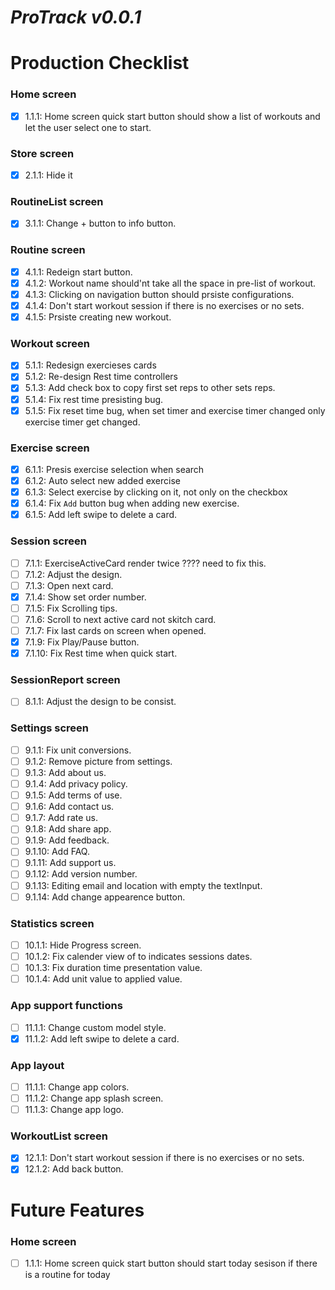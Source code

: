 # **_ProTrack v0.0.1_**

# Production Checklist

### Home screen

- [x] 1.1.1: Home screen quick start button should show a list of workouts and let the user select one to start.

### Store screen

- [x] 2.1.1: Hide it

### RoutineList screen

- [x] 3.1.1: Change + button to info button.

### Routine screen

- [x] 4.1.1: Redeign start button.
- [x] 4.1.2: Workout name should'nt take all the space in pre-list of workout.
- [x] 4.1.3: Clicking on navigation button should prsiste configurations.
- [x] 4.1.4: Don't start workout session if there is no exercises or no sets.
- [x] 4.1.5: Prsiste creating new workout.

### Workout screen

- [x] 5.1.1: Redesign exercieses cards
- [x] 5.1.2: Re-design Rest time controllers
- [x] 5.1.3: Add check box to copy first set reps to other sets reps.
- [x] 5.1.4: Fix rest time presisting bug.
- [x] 5.1.5: Fix reset time bug, when set timer and exercise timer changed only exercise timer get changed.

### Exercise screen

- [x] 6.1.1: Presis exercise selection when search
- [x] 6.1.2: Auto select new added exercise
- [x] 6.1.3: Select exercise by clicking on it, not only on the checkbox
- [x] 6.1.4: Fix `Add` button bug when adding new exercise.
- [x] 6.1.5: Add left swipe to delete a card.

### Session screen

- [ ] 7.1.1: ExerciseActiveCard render twice ???? need to fix this.
- [ ] 7.1.2: Adjust the design.
- [ ] 7.1.3: Open next card.
- [x] 7.1.4: Show set order number.
- [ ] 7.1.5: Fix Scrolling tips.
- [ ] 7.1.6: Scroll to next active card not skitch card.
- [ ] 7.1.7: Fix last cards on screen when opened.
- [x] 7.1.9: Fix Play/Pause button.
- [x] 7.1.10: Fix Rest time when quick start.

### SessionReport screen

- [ ] 8.1.1: Adjust the design to be consist.

### Settings screen

- [ ] 9.1.1: Fix unit conversions.
- [ ] 9.1.2: Remove picture from settings.
- [ ] 9.1.3: Add about us.
- [ ] 9.1.4: Add privacy policy.
- [ ] 9.1.5: Add terms of use.
- [ ] 9.1.6: Add contact us.
- [ ] 9.1.7: Add rate us.
- [ ] 9.1.8: Add share app.
- [ ] 9.1.9: Add feedback.
- [ ] 9.1.10: Add FAQ.
- [ ] 9.1.11: Add support us.
- [ ] 9.1.12: Add version number.
- [ ] 9.1.13: Editing email and location with empty the textInput.
- [ ] 9.1.14: Add change appearence button.

### Statistics screen

- [ ] 10.1.1: Hide Progress screen.
- [ ] 10.1.2: Fix calender view of to indicates sessions dates.
- [ ] 10.1.3: Fix duration time presentation value.
- [ ] 10.1.4: Add unit value to applied value.

### App support functions

- [ ] 11.1.1: Change custom model style.
- [x] 11.1.2: Add left swipe to delete a card.

### App layout

- [ ] 11.1.1: Change app colors.
- [ ] 11.1.2: Change app splash screen.
- [ ] 11.1.3: Change app logo.

### WorkoutList screen

- [x] 12.1.1: Don't start workout session if there is no exercises or no sets.
- [x] 12.1.2: Add back button.

# Future Features

### Home screen

- [ ] 1.1.1: Home screen quick start button should start today sesison if there is a routine for today
